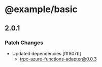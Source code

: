 # @example/basic

## 2.0.1

### Patch Changes

- Updated dependencies [fff807b]
  - trpc-azure-functions-adapter@0.0.3
